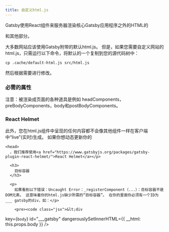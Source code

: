 ```yaml
---
title: 自定义html.js
---
```

Gatsby使用React组件来服务器渲染核心Gatsby应用程序之外的HTML的

<head>
  和其他部分。</p> 
  
  <p>
    大多数网站应该使用Gatsby附带的默认html.js。 但是，如果您需要自定义网站的html.js，只需运行以下命令，将默认的一个复制到您的源代码树中：
  </p>
  
  <pre><code class="shell">cp .cache/default-html.js src/html.js
</code></pre>
  
  <p>
    然后根据需要进行修改。
  </p>
  
  <h3>
    必需的属性
  </h3>
  
  <p>
    注意：被渲染成页面的各种道具是例如 headComponents，preBodyComponents，body和postBodyComponents。
  </p>
  
  <h3>
    React Helmet
  </h3>
  
  <p>
    此外，您在html.js组件中呈现的任何内容都不会像其他组件一样在客户端中“live”(实时)生成。 如果你想动态更新你的
    
    <head>
      ，我们推荐使用<a href="https://www.gatsbyjs.org/packages/gatsby-plugin-react-helmet/">React Helmet</a></p> 
      
      <h3>
        目标容器
      </h3>
      
      <p>
        如果看到以下错误：Uncaught Error：_registerComponent（...）：目标容器不是DOM元素。 这意味着你的html.js缺少所需的“目标容器”。 在你的里面你必须有一个ID为___ gatsby的div，如：</p> 
        
        <pre><code class="jsx">&lt;div
  key={`body`}
  id="___gatsby"
  dangerouslySetInnerHTML={{ __html: this.props.body }}
/&gt;
</code></pre>